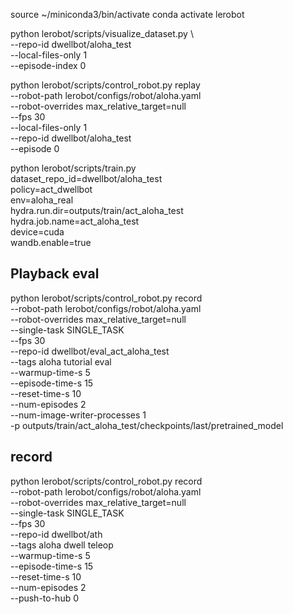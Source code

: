 source ~/miniconda3/bin/activate
conda activate lerobot

python lerobot/scripts/visualize_dataset.py   \  
    --repo-id dwellbot/aloha_test       \
    --local-files-only 1     \
    --episode-index 0

python lerobot/scripts/control_robot.py replay \
    --robot-path lerobot/configs/robot/aloha.yaml \
    --robot-overrides max_relative_target=null \
    --fps 30 \
    --local-files-only 1 \
    --repo-id dwellbot/aloha_test  \
    --episode 0


python lerobot/scripts/train.py \
  dataset_repo_id=dwellbot/aloha_test \
  policy=act_dwellbot \
  env=aloha_real \
  hydra.run.dir=outputs/train/act_aloha_test \
  hydra.job.name=act_aloha_test \
  device=cuda \
  wandb.enable=true

## Playback eval
  python lerobot/scripts/control_robot.py record \
  --robot-path lerobot/configs/robot/aloha.yaml \
  --robot-overrides max_relative_target=null \
  --single-task SINGLE_TASK \
  --fps 30 \
  --repo-id dwellbot/eval_act_aloha_test \
  --tags aloha tutorial eval \
  --warmup-time-s 5 \
  --episode-time-s 15 \
  --reset-time-s 10 \
  --num-episodes 2 \
  --num-image-writer-processes 1 \
  -p outputs/train/act_aloha_test/checkpoints/last/pretrained_model

## record

  python lerobot/scripts/control_robot.py record \
  --robot-path lerobot/configs/robot/aloha.yaml \
  --robot-overrides max_relative_target=null \
  --single-task SINGLE_TASK \
  --fps 30 \
  --repo-id dwellbot/ath \
  --tags aloha dwell teleop \
  --warmup-time-s 5 \
  --episode-time-s 15 \
  --reset-time-s 10 \
  --num-episodes 2 \
  --push-to-hub 0